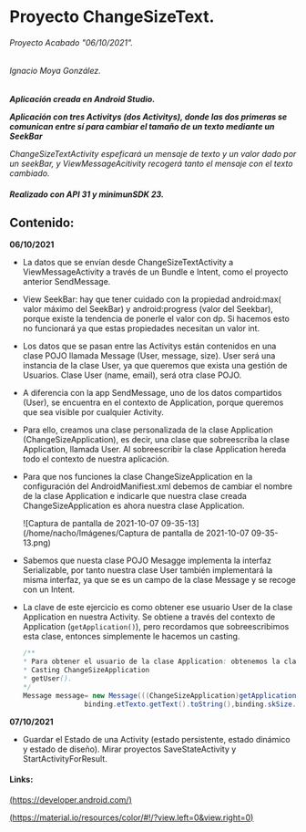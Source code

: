 # Proyecto ChangeSizeText.

###### Proyecto Acabado "06/10/2021".

###### Ignacio Moya González.

***Aplicación creada en Android Studio.***

***Aplicación con tres Activitys (dos Activitys), donde las dos primeras se comunican entre sí para cambiar el tamaño de un texto mediante un SeekBar***

*ChangeSizeTextActivity espeficará un mensaje de texto y un valor dado por un seekBar, y ViewMessageAcitivity recogerá tanto el mensaje con el texto cambiado.*

##### *Realizado con API 31 y minimunSDK 23.*

## Contenido:

**06/10/2021**

- La datos que se envían desde ChangeSizeTextActivity a ViewMessageActivity a través de un Bundle e Intent, como el proyecto anterior SendMessage.

- View SeekBar: hay que tener cuidado con la propiedad android:max( valor máximo del SeekBar) y android:progress (valor del Seekbar), porque existe la tendencia de ponerle el valor con dp. Si hacemos esto no funcionará ya que estas propiedades necesitan un valor int.

- Los datos que se pasan entre las Activitys están contenidos en una clase POJO llamada Message (User, message, size). User será una instancia de la clase User, ya que queremos que exista una gestión de Usuarios. Clase User (name, email), será otra clase POJO.

- A diferencia con la app SendMessage, uno de los datos compartidos (User), se encuentra en el contexto de Application, porque queremos que sea visible por cualquier Activity.

- Para ello, creamos una clase personalizada de la clase Application (ChangeSizeApplication), es decir, una clase que sobreescriba la clase Application, llamada User. Al sobreescribir la clase Application hereda todo el contexto de nuestra aplicación.

- Para que nos funciones la clase ChangeSizeApplication en la configuración del AndroidManifiest.xml debemos de cambiar el nombre de la clase Application e indicarle que nuestra clase creada ChangeSizeApplication es ahora nuestra clase Application.

  ![Captura de pantalla de 2021-10-07 09-35-13](/home/nacho/Imágenes/Captura de pantalla de 2021-10-07 09-35-13.png)

- Sabemos que nuesta clase POJO Mesagge implementa la interfaz Serializable, por tanto nuestra clase User también implementará la misma interfaz, ya que se es un campo de la clase Message y se recoge con un Intent.

- La clave de este ejercicio es como obtener ese usuario User de la clase Application en nuestra Activity. Se obtiene a través del contexto de Application (`getApplication()`), pero recordamos que sobreescribimos esta clase, entonces simplemente le hacemos un casting.

  ```java
  /**
  * Para obtener el usuario de la clase Application: obtenemos la clase Application (getApplication()),
  * Casting ChangeSizeApplication
  * getUser().
  */
  Message message= new Message(((ChangeSizeApplication)getApplication()).getUser(),
                 binding.etTexto.getText().toString(),binding.skSize.getProgress());
  ```

**07/10/2021**

- Guardar el Estado de una Activity (estado persistente, estado dinámico y estado de diseño). Mirar proyectos SaveStateActivity y StartActivityForResult.

#### Links:

[(https://developer.android.com/)](https://developer.android.com/)

[(https://material.io/resources/color/#!/?view.left=0&view.right=0)](https://material.io/resources/color/#!/?view.left=0&view.right=0)